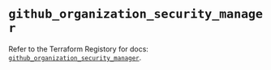 # `github_organization_security_manager`

Refer to the Terraform Registory for docs: [`github_organization_security_manager`](https://www.terraform.io/docs/providers/github/r/organization_security_manager).
